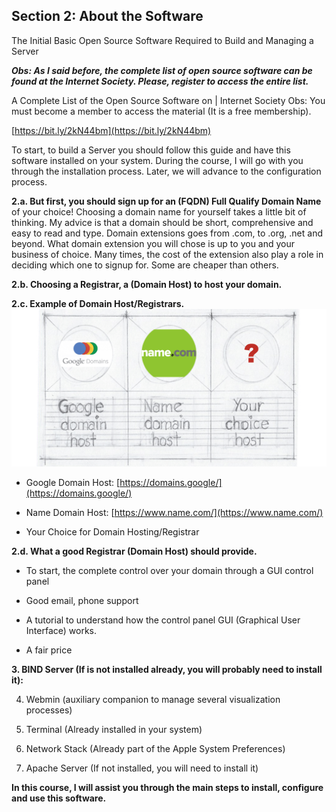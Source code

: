 ## Section 2: About the Software

The Initial Basic Open Source Software Required to Build and Managing a Server

***Obs: As I said before, the complete list of open source software can be found at the Internet Society. Please, register to access the entire list.***

A Complete List of the Open Source Software on | Internet Society
Obs: You must become a member to access the material (It is a free membership).


[https://bit.ly/2kN44bm](https://bit.ly/2kN44bm)


To start, to build a Server you should follow this guide and have this software installed on your system. During the course, I will go with you through the installation process. Later, we will advance to the configuration process.

**2.a. But first, you should sign up for an (FQDN) Full Qualify Domain Name** of your choice! Choosing a domain name for yourself takes a little bit of thinking. My advice is that a domain should be short, comprehensive and easy to read and type. Domain extensions goes from .com, to .org, .net and beyond. What domain extension you will chose is up to you and your business of choice. Many times, the cost of the extension also play a role in deciding which one to signup for. Some are cheaper than others.

**2.b. Choosing a Registrar, a (Domain Host) to host your domain.**

**2.c. Example of Domain Host/Registrars.**
![Example of Domain Host/Registrars](/img/domain-host-registrar-01.png)

- Google Domain Host: [https://domains.google/](https://domains.google/)

- Name Domain Host: [https://www.name.com/](https://www.name.com/)

- Your Choice for Domain Hosting/Registrar

**2.d. What a good Registrar (Domain Host) should provide.** 

- To start, the complete control over your domain through a GUI control panel

- Good email, phone support

- A tutorial to understand how the control panel GUI (Graphical User Interface) works.

- A fair price

**3. BIND Server (If is not installed already, you will probably need to install it):**

4. Webmin (auxiliary companion to manage several visualization processes)

5. Terminal (Already installed in your system)

6. Network Stack (Already part of the Apple System Preferences)

7. Apache Server (If not installed, you will need to install it)

**In this course, I will assist you through the main steps to install, configure and use this software.**

